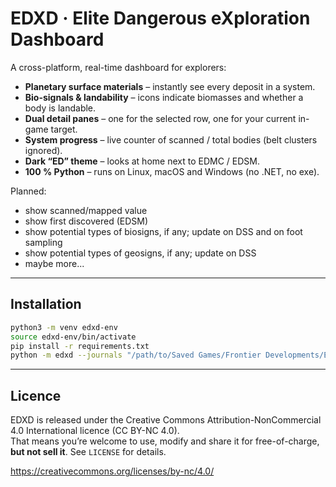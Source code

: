 # EDXD · Elite Dangerous eXploration Dashboard

A cross-platform, real-time dashboard for explorers:

* **Planetary surface materials** – instantly see every deposit in a system.
* **Bio-signals & landability** – icons indicate biomasses and whether a body is landable.
* **Dual detail panes** – one for the selected row, one for your current in-game target.
* **System progress** – live counter of scanned / total bodies (belt clusters ignored).
* **Dark “ED” theme** – looks at home next to EDMC / EDSM.
* **100 % Python** – runs on Linux, macOS and Windows (no .NET, no exe).

Planned:

* show scanned/mapped value
* show first discovered (EDSM)
* show potential types of biosigns, if any; update on DSS and on foot sampling
* show potential types of geosigns, if any; update on DSS
* maybe more...

---

## Installation

```bash
python3 -m venv edxd-env
source edxd-env/bin/activate
pip install -r requirements.txt
python -m edxd --journals "/path/to/Saved Games/Frontier Developments/Elite Dangerous"
```

---

## Licence
EDXD is released under the Creative Commons Attribution-NonCommercial 4.0
International licence (CC BY-NC 4.0).  
That means you’re welcome to use, modify and share it for free-of-charge,
**but not sell it**.  See `LICENSE` for details.

https://creativecommons.org/licenses/by-nc/4.0/
